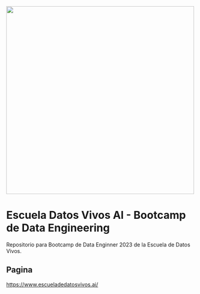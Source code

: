 <img src="https://i.ibb.co/5RM26Cw/LOGO-COLOR2.png" width="500px">

Escuela Datos Vivos AI - Bootcamp de Data Engineering
=====================================================

Repositorio para Bootcamp de Data Enginner 2023 de la Escuela de Datos Vivos.


Pagina
------

https://www.escueladedatosvivos.ai/
